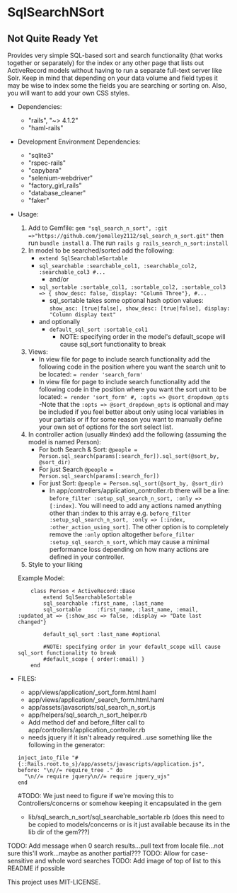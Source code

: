 # SqlSearchNSort #

## Not Quite Ready Yet ##

Provides very simple SQL-based sort and search functionality (that works together or separately) for the index or any other page that lists out ActiveRecord models without having to run a separate full-text server like Solr. Keep in mind that depending on your data volume and field types it may be wise to index some the fields you are searching or sorting on. Also, you will want to add your own CSS styles.

- Dependencies:
	- "rails", "~> 4.1.2"
  - "haml-rails"

- Development Environment Dependencies:
	- "sqlite3"
	- "rspec-rails"
	- "capybara"
	- "selenium-webdriver"
	- "factory_girl_rails"
	- "database_cleaner"
	- "faker"

- Usage: 
	1. Add to Gemfile: `gem "sql_search_n_sort", :git =>"https://github.com/jomalley2112/sql_search_n_sort.git"`
	then run `bundle install`
		a. The run `rails g rails_search_n_sort:install`
	2. In model to be searched/sorted add the following:
		- `extend SqlSearchableSortable`
		- `sql_searchable :searchable_col1, :searchable_col2, :searchable_col3 #...`
			- and/or
		- `sql_sortable :sortable_col1, :sortable_col2, :sortable_col3 => { show_desc: false, display: "Column Three"}, #...`
			- sql_sortable takes some optional hash option values: `show_asc: [true|false], show_desc: [true|false], display: "Column display text"`
		- and optionally
			-	`default_sql_sort :sortable_col1`
				- NOTE: specifying order in the model's default_scope will cause sql_sort functionality to break
	3. Views: 
		- In view file for page to include search functionality add the following code in the position where you want the search unit to be located: `= render 'search_form'`
		- In view file for page to include search functionality add the following code in the position where you want the sort unit to be located: `= render 'sort_form' #, :opts => @sort_dropdown_opts`
			-Note that the `:opts => @sort_dropdown_opts` is optional and may be included if you feel better about only using local variables in your partials or if for some reason you want to manually define your own set of options for the sort select list.
	4. In controller action (usually #index) add the following (assuming the model is named Person):
		- For both Search & Sort:
	  `@people = Person.sql_search(params[:search_for]).sql_sort(@sort_by, @sort_dir)`
		- For just Search
		`@people = Person.sql_search(params[:search_for])`
		- For just Sort:
		`@people = Person.sql_sort(@sort_by, @sort_dir)`
			- In app/controllers/application_controller.rb there will be a line: `before_filter :setup_sql_search_n_sort, :only => [:index]`. You will need to add any actions named anything other than :index to this array e.g. `before_filter :setup_sql_search_n_sort, :only => [:index, :other_action_using_sort]`. The other option is to completely remove the `:only` option altogether `before_filter :setup_sql_search_n_sort`, which may cause a minimal performance loss depending on how many actions are defined in your controller.
	5. Style to your liking


	Example Model:
	```
		class Person < ActiveRecord::Base
			extend SqlSearchableSortable
			sql_searchable :first_name, :last_name
			sql_sortable 	 :first_name, :last_name, :email, :updated_at => {:show_asc => false, :display => "Date last changed"}
			
			default_sql_sort :last_name #optional
			
			#NOTE: specifying order in your default_scope will cause sql_sort functionality to break
			#default_scope { order(:email) }
		end
	```

- FILES:
	- app/views/application/_sort_form.html.haml
	- app/views/application/_search_form.html.haml
	- app/assets/javascripts/sql_search_n_sort.js
	- app/helpers/sql_search_n_sort_helper.rb
	- Add method def and before_filter call to app/controllers/application_controller.rb
	- needs jquery if it isn't already required...use something like the following in the generator:
	```
	inject_into_file "#{::Rails.root.to_s}/app/assets/javascripts/application.js",
    before: "\n//= require_tree ." do
      "\n//= require jquery\n//= require jquery_ujs"
    end
  ```
  #TODO: We just need to figure if we're moving this to Controllers/concerns or somehow keeping it encapsulated in the gem
  - lib/sql_search_n_sort/sql_searchable_sortable.rb (does this need to be copied to models/concerns or is it
		just available because its in the lib dir of the gem???)

TODO: Add message when 0 search results...pull text from locale file...not sure this'll work...maybe as another partial???
TODO: Allow for case-sensitive and whole word searches
TODO: Add image of top of list to this README if possible


This project uses MIT-LICENSE.